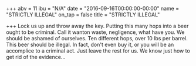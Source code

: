+++
abv = 11
ibu = "N/A"
date = "2016-09-16T00:00:00-00:00"
name = "STRICTLY ILLEGAL"
on_tap = false
title = "STRICTLY ILLEGAL"

+++
Lock us up and throw away the key. Putting this many hops into a beer ought to be criminal. Call it wanton waste, negligence, what have you. We should be ashamed of ourselves. Ten different hops, over 10 lbs per barrel. This beer should be illegal. In fact, don't even buy it, or you will be an accomplice to a criminal act. Just leave the rest for us. We know just how to get rid of the evidence...